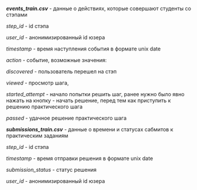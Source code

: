**_events_train.csv_** - данные о действиях, которые совершают студенты со стэпами

_step_id_ - id стэпа

_user_id_ - анонимизированный id юзера

_timestamp_ - время наступления события в формате unix date

_action_ - событие, возможные значения: 

_discovered_ - пользователь перешел на стэп

_viewed_ - просмотр шага,

_started_attempt_ - начало попытки решить шаг, ранее нужно было явно нажать на кнопку - начать решение, перед тем как приступить к решению практического шага

_passed_ - удачное решение практического шага

**_submissions_train.csv_** - данные о времени и статусах сабмитов к практическим заданиям

_step_id_ - id стэпа

_timestamp_ - время отправки решения в формате unix date

_submission_status_ - статус решения

_user_id_ - анонимизированный id юзера
